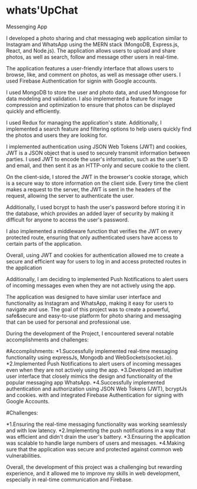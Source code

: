 # whats'UpChat
Messenging App

I developed a photo sharing and chat messaging web application similar to Instagram and WhatsApp using the MERN stack (MongoDB, Express.js, React, and Node.js). The application allows users to upload and share photos, as well as search, follow and message other users in real-time.

The application features a user-friendly interface that allows users to browse, like, and comment on photos, as well as message other users. I used Firebase Authentication for signin with Google accounts. 

I used MongoDB to store the user and photo data, and used Mongoose for data modeling and validation. I also implemented a feature for image compression and optimization to ensure that photos can be displayed quickly and efficiently.

I used Redux for managing the application's state. Additionally, I implemented a search feature and filtering options to help users quickly find the photos and users they are looking for.

I implemented authentication using JSON Web Tokens (JWT) and cookies, JWT is a JSON object that is used to securely transmit information between parties. I used JWT to encode the user's information, such as the user's ID and email, and then sent it as an HTTP-only and secure cookie to the client.

On the client-side, I stored the JWT in the browser's cookie storage, which is a secure way to store information on the client side. Every time the client makes a request to the server, the JWT is sent in the headers of the request, allowing the server to authenticate the user.

Additionally, I used bcrypt to hash the user's password before storing it in the database, which provides an added layer of security by making it difficult for anyone to access the user's password.

I also implemented a middleware function that verifies the JWT on every protected route, ensuring that only authenticated users have access to certain parts of the application.

Overall, using JWT and cookies for authentication allowed me to create a secure and efficient way for users to log in and access protected routes in the application

Additionally, I am deciding to implemented Push Notifications to alert users of incoming messages even when they are not actively using the app.

The application was designed to have similar user interface and functionality as Instagram and WhatsApp, making it easy for users to navigate and use. The goal of this project was to create a powerful, safe&secure and easy-to-use platform for photo sharing and messaging that can be used for personal and professional use.

During the development of the Project, I encountered several notable accomplishments and challenges:

#Accomplishments:
  *1.Successfully implemented real-time messaging functionality using expressJs, Mongodb and WebSockets(socket.io).
  *2.Implemented Push Notifications to alert users of incoming messages even when they are not actively using the app.
  *3.Developed an intuitive user interface that closely mimics the design and functionality of the popular messaging app WhatsApp.
  *4.Successfully implemented authentication and authorization using JSON Web Tokens (JWT), bcryptJs and cookies. with and integrated Firebase Authentication for         signing with Google Accounts.
  
#Challenges:

  *1.Ensuring the real-time messaging functionality was working seamlessly and with low latency.
  *2.Implementing the push notifications in a way that was efficient and didn't drain the user's battery.
  *3.Ensuring the application was scalable to handle large numbers of users and messages.
  *4.Making sure that the application was secure and protected against common web vulnerabilities.
  
Overall, the development of this project was a challenging but rewarding experience, and it allowed me to improve my skills in web development, especially in real-time communication and Firebase.
